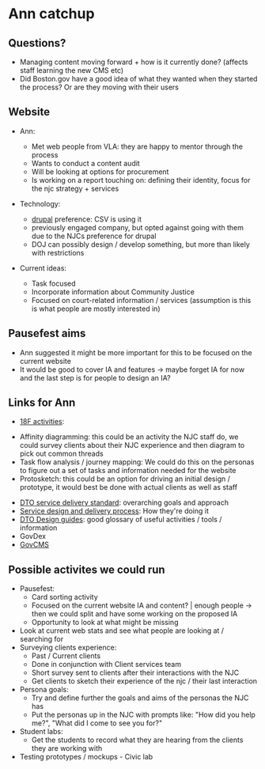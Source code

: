 # Ann catchup

## Questions?
* Managing content moving forward + how is it currently done? (affects staff learning the new CMS etc)
* Did Boston.gov have a good idea of what they wanted when they started the process? Or are they moving with their users

## Website
* Ann:
  - Met web people from VLA: they are happy to mentor through the process
  - Wants to conduct a content audit
  - Will be looking at options for procurement
  - Is working on a report touching on: defining their identity, focus for the njc strategy + services
* Technology:
  - [drupal](https://www.drupal.org/) preference: CSV is using it
  - previously engaged company, but opted against going with them due to the NJCs preference for drupal
  - DOJ can possibly design / develop something, but more than likely with restrictions

* Current ideas:
  - Task focused
  - Incorporate information about Community Justice
  - Focused on court-related information / services (assumption is this is what people are mostly interested in)

## Pausefest aims
* Ann suggested it might be more important for this to be focused on the current website
* It would be good to cover IA and features -> maybe forget IA for now and the last step is for people to design an IA?

## Links for Ann
* [18F activities](http://njc.codeforaustralia.org/docs/18f-method-cards):
 - Affinity diagramming: this could be an activity the NJC staff do, we could survey clients about their NJC experience and then diagram to pick out common threads
 - Task flow analysis / journey mapping: We could do this on the personas to figure out a set of tasks and information needed for the website
 - Protosketch: this could be an option for driving an initial design / prototype, it would best be done with actual clients as well as staff
* [DTO service delivery standard](https://www.dto.gov.au/standard/): overarching goals and approach
* [Service design and delivery process](https://www.dto.gov.au/standard/service-design-and-delivery-process/): How they're doing it
* [DTO Design guides](https://www.dto.gov.au/standard/design-guides/): good glossary of useful activities / tools / information
* GovDex
* [GovCMS](https://www.govcms.gov.au/)

## Possible activites we could run

* Pausefest:
  - Card sorting activity
  - Focused on the current website IA and content? | enough people -> then we could split and have some working on the proposed IA
  - Opportunity to look at what might be missing
* Look at current web stats and see what people are looking at / searching for
* Surveying clients experience:
  - Past / Current clients
  - Done in conjunction with Client services team
  - Short survey sent to clients after their interactions with the NJC
  - Get clients to sketch their experience of the njc / their last interaction
* Persona goals:
  - Try and define further the goals and aims of the personas the NJC has
  - Put the personas up in the NJC with prompts like: "How did you help me?", "What did I come to see you for?"
* Student labs:
  - Get the students to record what they are hearing from the clients they are working with
* Testing prototypes / mockups - Civic lab
